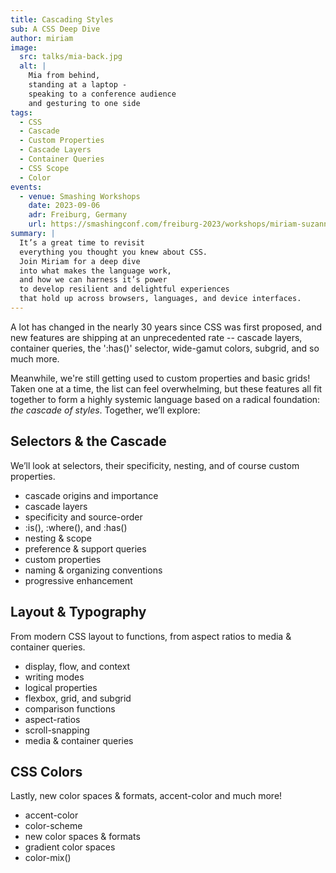 ```yaml
---
title: Cascading Styles
sub: A CSS Deep Dive
author: miriam
image:
  src: talks/mia-back.jpg
  alt: |
    Mia from behind,
    standing at a laptop -
    speaking to a conference audience
    and gesturing to one side
tags:
  - CSS
  - Cascade
  - Custom Properties
  - Cascade Layers
  - Container Queries
  - CSS Scope
  - Color
events:
  - venue: Smashing Workshops
    date: 2023-09-06
    adr: Freiburg, Germany
    url: https://smashingconf.com/freiburg-2023/workshops/miriam-suzanne/
summary: |
  It’s a great time to revisit
  everything you thought you knew about CSS.
  Join Miriam for a deep dive
  into what makes the language work,
  and how we can harness it’s power
  to develop resilient and delightful experiences
  that hold up across browsers, languages, and device interfaces.
---
```


A lot has changed in the nearly 30 years since CSS was first proposed,
and new features are shipping at an unprecedented rate --
cascade layers, container queries,
the ':has()' selector, wide-gamut colors,
subgrid, and so much more.

Meanwhile, we're still getting used to
custom properties and basic grids!
Taken one at a time, the list can feel overwhelming,
but these features all fit together to form a highly systemic language
based on a radical foundation: _the cascade of styles_.
Together, we’ll explore:

## Selectors & the Cascade

We’ll look at selectors,
their specificity,
nesting, and of course custom properties.

- cascade origins and importance
- cascade layers
- specificity and source-order
- :is(), :where(), and :has()
- nesting & scope
- preference & support queries
- custom properties
- naming & organizing conventions
- progressive enhancement

## Layout & Typography

From modern CSS layout to functions,
from aspect ratios to media & container queries.

- display, flow, and context
- writing modes
- logical properties
- flexbox, grid, and subgrid
- comparison functions
- aspect-ratios
- scroll-snapping
- media & container queries

## CSS Colors

Lastly, new color spaces & formats, accent-color and much more!

- accent-color
- color-scheme
- new color spaces & formats
- gradient color spaces
- color-mix()
